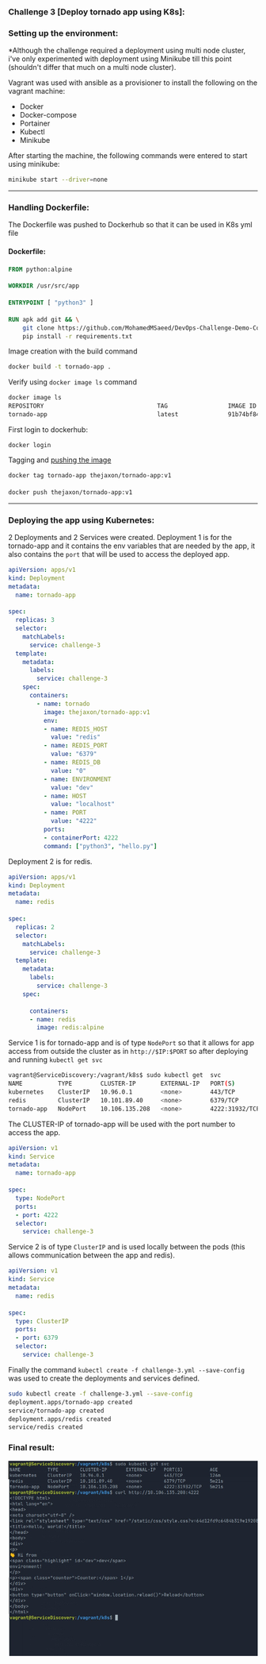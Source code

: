 ### Challenge 3 [Deploy tornado app using K8s]:

### Setting up the environment:
*Although the challenge required a deployment using multi node cluster, i've only experimented with deployment using Minikube till this point (shouldn't differ that much on a multi node cluster).

Vagrant was used with ansible as a provisioner to install the following on the vagrant machine:
- Docker
- Docker-compose
- Portainer
- Kubectl
- Minikube

After starting the machine, the following commands were entered to start using minikube:
```bash
minikube start --driver=none
```

---

### Handling Dockerfile: 
The Dockerfile was pushed to Dockerhub so that it can be used in K8s yml file
#### Dockerfile:
```Dockerfile
FROM python:alpine

WORKDIR /usr/src/app

ENTRYPOINT [ "python3" ]

RUN apk add git && \
    git clone https://github.com/MohamedMSaeed/DevOps-Challenge-Demo-Code.git . && \
    pip install -r requirements.txt
```

Image creation with the build command
```bash
docker build -t tornado-app .
```

Verify using `docker image ls` command
```bash
docker image ls
REPOSITORY                                TAG                 IMAGE ID            CREATED             SIZE
tornado-app                               latest              91b74bf84c75        4 hours ago         107MB
```

First login to dockerhub:
```
docker login
```

Tagging and [pushing the image](https://hub.docker.com/repository/docker/thejaxon/tornado-app)
```bash
docker tag tornado-app thejaxon/tornado-app:v1

docker push thejaxon/tornado-app:v1
```

---

### Deploying the app using Kubernetes:
2 Deployments and 2 Services were created.
Deployment 1 is for the tornado-app and it contains the env variables that are needed by the app, it also contains the `port` that will be used to access the deployed app.

```yaml
apiVersion: apps/v1 
kind: Deployment 
metadata:
  name: tornado-app

spec:
  replicas: 3
  selector:
    matchLabels:
      service: challenge-3
  template:
    metadata:
      labels:
        service: challenge-3 
    spec: 
      containers:
        - name: tornado
          image: thejaxon/tornado-app:v1
          env: 
          - name: REDIS_HOST 
            value: "redis"
          - name: REDIS_PORT 
            value: "6379"
          - name: REDIS_DB 
            value: "0"
          - name: ENVIRONMENT 
            value: "dev"
          - name: HOST
            value: "localhost"
          - name: PORT
            value: "4222"
          ports:
          - containerPort: 4222
          command: ["python3", "hello.py"]
```

Deployment 2 is for redis.
```yaml
apiVersion: apps/v1
kind: Deployment 
metadata: 
  name: redis

spec: 
  replicas: 2
  selector:
    matchLabels:
      service: challenge-3 
  template: 
    metadata:
      labels: 
        service: challenge-3 
    spec:
      
      containers:
      - name: redis 
        image: redis:alpine
```

Service 1 is for tornado-app and is of type `NodePort` so that it allows for app access from outside the cluster as in `http://$IP:$PORT`
so after deploying and running `kubectl get svc`
```bash
vagrant@ServiceDiscovery:/vagrant/k8s$ sudo kubectl get  svc 
NAME          TYPE        CLUSTER-IP       EXTERNAL-IP   PORT(S)          AGE
kubernetes    ClusterIP   10.96.0.1        <none>        443/TCP          167m
redis         ClusterIP   10.101.89.40     <none>        6379/TCP         46m
tornado-app   NodePort    10.106.135.208   <none>        4222:31932/TCP   46m
```
The CLUSTER-IP of tornado-app will be used with the port number to access the app.

```yaml
apiVersion: v1 
kind: Service 
metadata: 
  name: tornado-app 

spec: 
  type: NodePort 
  ports:
  - port: 4222 
  selector: 
    service: challenge-3
```

Service 2 is of type `ClusterIP` and is used locally between the pods (this allows communication between the app and redis).
```yaml
apiVersion: v1 
kind: Service 
metadata: 
  name: redis 

spec: 
  type: ClusterIP 
  ports:
  - port: 6379
  selector: 
    service: challenge-3
```

Finally the command `kubectl create -f challenge-3.yml --save-config ` was used to create the deployments and services defined.

```bash
sudo kubectl create -f challenge-3.yml --save-config 
deployment.apps/tornado-app created
service/tornado-app created
deployment.apps/redis created
service/redis created
```

### Final result:
![Preview](https://github.com/theJaxon/devops-ITI-challenges/blob/master/challenge-03/etc/Preview_Final_Result.jpeg)
